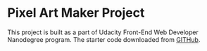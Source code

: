 # Pixel Art Maker Project

This project is built as a part of Udacity Front-End Web Developer Nanodegree program. The starter code downloaded from [GITHub](https://github.com/udacity/project-pixel-art-maker-starter).
